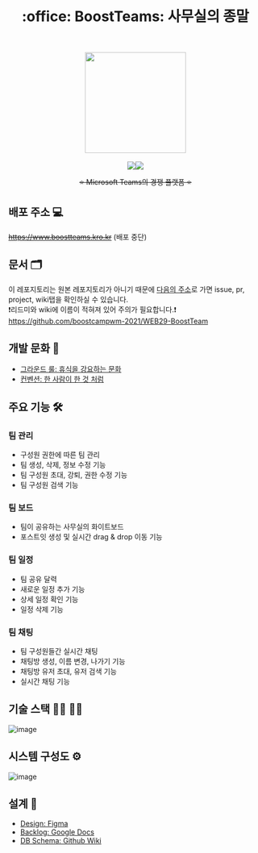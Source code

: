 <h1 align="center">:office: BoostTeams: 사무실의 종말</h1>

<br />
<br />
<div align="center"><img src="https://user-images.githubusercontent.com/47925079/139364260-81f6ac46-7fd3-4395-8ec7-d539d41dedac.png" width="200"></div>
<br />

<div align="center"><img src="https://hits.seeyoufarm.com/api/count/incr/badge.svg?url=https%3A%2F%2Fgithub.com%2Fboostcampwm-2021%2FWEB29-BoostTeams&count_bg=%237B68DC&title_bg=%23464775&icon=&icon_color=%23E7E7E7&title=hits&edge_flat=false"/><img src="https://img.shields.io/github/stars/boostcampwm-2021/WEB29-BoostTeams.svg?style=flat&label=star"></div>
<p style="text-decoration: line-through;" align="center">⭐ Microsoft Teams의 경쟁 플랫폼 ⭐</p>

## 배포 주소 💻

~~https://www.boostteams.kro.kr~~ (배포 중단)

## 문서 🗂️

이 레포지토리는 원본 레포지토리가 아니기 때문에 [다음의 주소](https://github.com/boostcampwm-2021/WEB29-BoostTeam)로 가면 issue, pr, project, wiki탭을 확인하실 수 있습니다.    
❗리드미와 wiki에 이름이 적혀져 있어 주의가 필요합니다.❗    
https://github.com/boostcampwm-2021/WEB29-BoostTeam

## 개발 문화 🍻

- [그라운드 룰: 휴식을 강요하는 문화](https://github.com/boostcampwm-2021/WEB29-BoostTeams/wiki/%EA%B7%B8%EB%9D%BC%EC%9A%B4%EB%93%9C%EB%A3%B0)
- [컨벤션: 한 사람이 한 것 처럼](https://github.com/boostcampwm-2021/WEB29-BoostTeams/wiki/Git-%EC%BB%A8%EB%B2%A4%EC%85%98)


## 주요 기능 :hammer_and_wrench:

### 팀 관리
- 구성원 권한에 따른 팀 관리
- 팀 생성, 삭제, 정보 수정 기능
- 팀 구성원 초대, 강퇴, 권한 수정 기능
- 팀 구성원 검색 기능

### 팀 보드
- 팀이 공유하는 사무실의 화이트보드
- 포스트잇 생성 및 실시간 drag & drop 이동 기능

### 팀 일정
- 팀 공유 달력
- 새로운 일정 추가 기능
- 상세 일정 확인 기능
- 일정 삭제 기능 

### 팀 채팅
- 팀 구성원들간 실시간 채팅
- 채팅방 생성, 이름 변경, 나가기 기능
- 채팅방 유저 초대, 유저 검색 기능
- 실시간 채팅 기능

## 기술 스택 👨‍💻 👩‍💻
![image](https://user-images.githubusercontent.com/47925079/144397243-4754a039-1255-468c-bc41-5392dd1ca4a0.png)
## 시스템 구성도 ⚙️
![image](https://user-images.githubusercontent.com/47925079/144424027-d6230ee5-35ff-400f-a848-b76dd17b3b06.png)

## 설계 🎨
- [Design: Figma](https://www.figma.com/file/ARSNGmB4baVv48Os7TrELl/Teams?node-id=0%3A1)
- [Backlog: Google Docs](https://docs.google.com/spreadsheets/d/1xsavcgsEpVtQNjWshUdCxH5Vqc1FIca0p2LQfSkZy4g)
- [DB Schema: Github Wiki](https://github.com/boostcampwm-2021/WEB29-BoostTeams/wiki/DB-%EC%8A%A4%ED%82%A4%EB%A7%88)
